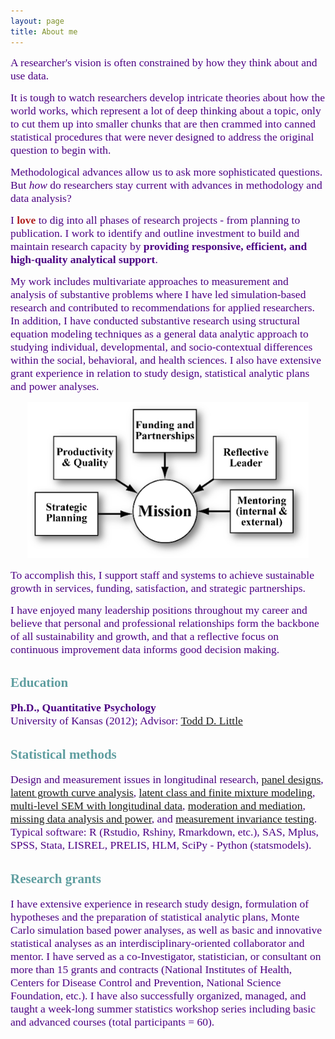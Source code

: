 ```yaml
---
layout: page
title: About me 
---
```


<span style="color:Indigo; font-family:Palatino; font-size:1.25em;">A researcher's vision is often constrained by how they think about and use data.</span> 

<span style="color:Indigo; font-family:Palatino; font-size:1.25em;">It is tough to watch researchers develop intricate theories about how the world works, which represent a lot of deep thinking about a topic, only to cut them up into smaller chunks that are then crammed into canned statistical procedures that were never designed to address the original question to begin with.</span> 

<span style="color:Indigo; font-family:Palatino; font-size:1.25em;">Methodological advances allow us to ask more sophisticated questions. But *how* do researchers stay current with advances in methodology and data analysis?</span>

<span style="color:Indigo; font-family:Palatino; font-size:1.25em;">I </span> <span style="color:firebrick; font-family:Palatino; font-size:1.25em;">**love** </span><span style="color:Indigo; font-family:Palatino; font-size:1.25em;">to dig into all phases of research projects - from planning to publication. I work to identify and outline investment to build and maintain research capacity by **providing responsive, efficient, and high-quality analytical support**.</span>     
  
<span style="color:Indigo; font-family:Palatino; font-size:1.25em;">My work includes multivariate approaches to measurement and analysis of substantive problems where I have led simulation-based research and contributed to recommendations for applied researchers. In addition, I have conducted substantive research using structural equation modeling techniques as a general data analytic approach to studying individual, developmental, and socio-contextual differences within the social, behavioral, and health sciences. I also have extensive grant experience in relation to study design, statistical analytic plans and power analyses.</span> 

<p align="center">
  <img width="450" height="250" src="/assets/img/leadershipmission2.png">
</p>

<span style="color:Indigo; font-family:Palatino; font-size:1.25em;">To accomplish this, I support staff and systems to achieve sustainable growth in services, funding, satisfaction, and strategic partnerships.</span>    
  
<span style="color:Indigo; font-family:Palatino; font-size:1.25em;">I have enjoyed many leadership positions throughout my career and believe that personal and professional relationships form the backbone of all sustainability and growth, and that a reflective focus on continuous improvement data informs good decision making.</span> 
<br/>   

## <span style="color:CadetBlue; font-family:Palatino;">Education</span> 
<span style="color:Indigo; font-family:Palatino; font-size:1.25em;">**Ph.D., Quantitative Psychology**             
University of Kansas (2012); Advisor: [Todd D. Little](https://scholar.google.com/citations?user=T-dKKGkAAAAJ&hl=en)</span>  
 
## <span style="color:CadetBlue; font-family:Palatino;">Statistical methods</span>    
<span style="color:Indigo; font-family:Palatino; font-size:1.25em;">Design and measurement issues in longitudinal research, [panel designs](https://www.quantpsy.org/pubs/little_preacher_selig_card_2007.pdf), [latent growth curve analysis](https://quantpsy.org/pubs/preacher_2010.pdf), [latent class and finite mixture modeling](https://www.statmodel.com/download/Masyn_2013.pdf), [multi-level SEM with longitudinal data](https://www.guilford.com/books/Longitudinal-Structural-Equation-Modeling/Todd-Little/9781462510160), [moderation and mediation](http://afhayes.com/introduction-to-mediation-moderation-and-conditional-process-analysis.html), [missing data analysis and power](http://www.appliedmissingdata.com/), and [measurement invariance testing](http://www.joophox.net/publist/CecklistMeasInv.pdf). Typical software: R (Rstudio, Rshiny, Rmarkdown, etc.), SAS, Mplus, SPSS, Stata, LISREL, PRELIS, HLM, SciPy - Python (statsmodels).</span>           
   
## <span style="color:CadetBlue; font-family:Palatino;">Research grants</span>    
<span style="color:Indigo; font-family:Palatino; font-size:1.25em;">I have extensive experience in research study design, formulation of hypotheses and the preparation of statistical analytic plans, Monte Carlo simulation based power analyses, as well as basic and innovative statistical analyses as an interdisciplinary-oriented collaborator and mentor. I have served as a co-Investigator, statistician, or consultant on more than 15 grants and contracts (National Institutes of Health, Centers for Disease Control and Prevention, National Science Foundation, etc.). I have also successfully organized, managed, and taught a week-long summer statistics workshop series including basic and advanced courses (total participants = 60).</span>
